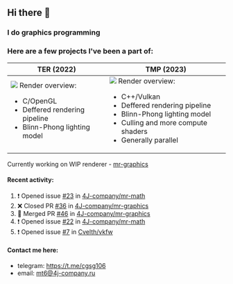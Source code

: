 ## Hi there 👋
### I do graphics programming
### Here are a few projects I've been a part of:  

TER (2022)            |  TMP (2023)
-------------------------|-------------------------
![](images/ter_screenshot_00_upscaled.png) Render overview: <br><ul><li> C/OpenGL <li> Deffered rendering pipeline <li> Blinn-Phong lighting model | ![](images/tmp_screenshot_01_upscaled.png) Render overview: <br><ul><li> C++/Vulkan <li> Deffered rendering pipeline <li> Blinn-Phong lighting model <li> Culling and more compute shaders <li> Generally parallel

Currently working on WIP renderer - [mr-graphics](https://github.com/4J-company/mr-graphics)  

#### Recent activity:
<!--START_SECTION:activity-->
1. ❗ Opened issue [#23](https://github.com/4J-company/mr-math/issues/23) in [4J-company/mr-math](https://github.com/4J-company/mr-math)
2. ❌ Closed PR [#36](https://github.com/4J-company/mr-graphics/pull/36) in [4J-company/mr-graphics](https://github.com/4J-company/mr-graphics)
3. 🎉 Merged PR [#46](https://github.com/4J-company/mr-graphics/pull/46) in [4J-company/mr-graphics](https://github.com/4J-company/mr-graphics)
4. ❗ Opened issue [#22](https://github.com/4J-company/mr-math/issues/22) in [4J-company/mr-math](https://github.com/4J-company/mr-math)
5. ❗ Opened issue [#7](https://github.com/Cvelth/vkfw/issues/7) in [Cvelth/vkfw](https://github.com/Cvelth/vkfw)
<!--END_SECTION:activity-->

#### Contact me here:
 - telegram: https://t.me/cgsg106
 - email:    mt6@4j-company.ru
